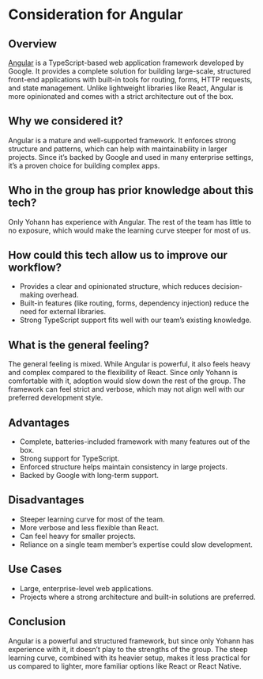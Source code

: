 # Consideration for Angular

## Overview

[Angular](https://angular.io/) is a TypeScript-based web application framework developed by Google.
It provides a complete solution for building large-scale, structured front-end applications with built-in
tools for routing, forms, HTTP requests, and state management. Unlike lightweight libraries like React,
Angular is more opinionated and comes with a strict architecture out of the box.

## Why we considered it?

Angular is a mature and well-supported framework. It enforces strong structure and patterns,
which can help with maintainability in larger projects. Since it’s backed by Google
and used in many enterprise settings, it’s a proven choice for building complex apps.

## Who in the group has prior knowledge about this tech?

Only Yohann has experience with Angular. The rest of the team has little to no exposure,
which would make the learning curve steeper for most of us.

## How could this tech allow us to improve our workflow?

* Provides a clear and opinionated structure, which reduces decision-making overhead.
* Built-in features (like routing, forms, dependency injection) reduce the need for external libraries.
* Strong TypeScript support fits well with our team’s existing knowledge.

## What is the general feeling?

The general feeling is mixed. While Angular is powerful, it also feels heavy and complex compared to the flexibility of React.
Since only Yohann is comfortable with it, adoption would slow down the rest of the group.
The framework can feel strict and verbose, which may not align well with our preferred development style.

## Advantages

* Complete, batteries-included framework with many features out of the box.
* Strong support for TypeScript.
* Enforced structure helps maintain consistency in large projects.
* Backed by Google with long-term support.

## Disadvantages

* Steeper learning curve for most of the team.
* More verbose and less flexible than React.
* Can feel heavy for smaller projects.
* Reliance on a single team member’s expertise could slow development.

## Use Cases

* Large, enterprise-level web applications.
* Projects where a strong architecture and built-in solutions are preferred.

## Conclusion

Angular is a powerful and structured framework, but since only Yohann has experience with it, it doesn’t play to the strengths of the group. The steep learning curve, combined with its heavier setup, makes it less practical for us compared to lighter, more familiar options like React or React Native.
